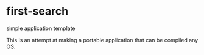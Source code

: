 # first-search

simple application template

This is an attempt at making a portable application that can be compiled any OS.
